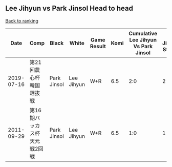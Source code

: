 ## Lee Jihyun vs Park Jinsol Head to head

[Back to ranking](../../index.md)




| **Date** | **Comp** | **Black** | **White** | **Game Result** | **Komi** | **Cumulative Lee Jihyun Vs Park Jinsol** | **Lee Jihyun Streak** | **Park Jinsol Streak** | 
| --- | --- | --- | --- | --- | --- | --- | --- | --- |
| 2019-07-16 | 第21回農心杯韓国選抜戦 | Park Jinsol | Lee Jihyun | W+R | 6.5 | 2:0 | 2 | 0 | 
| 2011-09-29 | 第16期バッカス杯天元戦2回戦 | Park Jinsol | Lee Jihyun | W+R | 6.5 | 1:0 | 1 | 0 |




